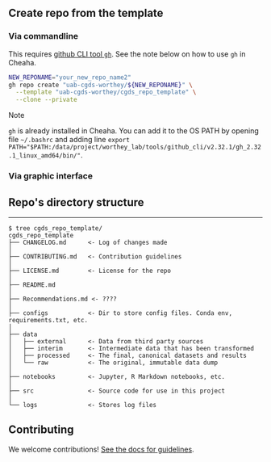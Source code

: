 ## Create repo from the template

### Via commandline

This requires [github CLI tool `gh`](https://cli.github.com/). See the note below on how to use `gh` in Cheaha.

```sh
NEW_REPONAME="your_new_repo_name2"
gh repo create "uab-cgds-worthey/${NEW_REPONAME}" \
  --template "uab-cgds-worthey/cgds_repo_template" \
  --clone --private
```

> [!NOTE]
> `gh` is already installed in Cheaha. You can add it to the OS PATH by opening file `~/.bashrc` and adding line `export PATH="$PATH:/data/project/worthey_lab/tools/github_cli/v2.32.1/gh_2.32.1_linux_amd64/bin/"`.


### Via graphic interface


## Repo's directory structure
------------

```
$ tree cgds_repo_template/
cgds_repo_template
├── CHANGELOG.md      <- Log of changes made
│
├── CONTRIBUTING.md   <- Contribution guidelines
│
├── LICENSE.md        <- License for the repo
│
├── README.md
│
├── Recommendations.md <- ????
│
├── configs           <- Dir to store config files. Conda env, requirements.txt, etc.
│
├── data
│   ├── external      <- Data from third party sources
│   ├── interim       <- Intermediate data that has been transformed
│   ├── processed     <- The final, canonical datasets and results
│   └── raw           <- The original, immutable data dump
│
├── notebooks         <- Jupyter, R Markdown notebooks, etc.
│
├── src               <- Source code for use in this project
│
└── logs              <- Stores log files
```

## Contributing

We welcome contributions! [See the docs for guidelines](./CONTRIBUTING.md).
